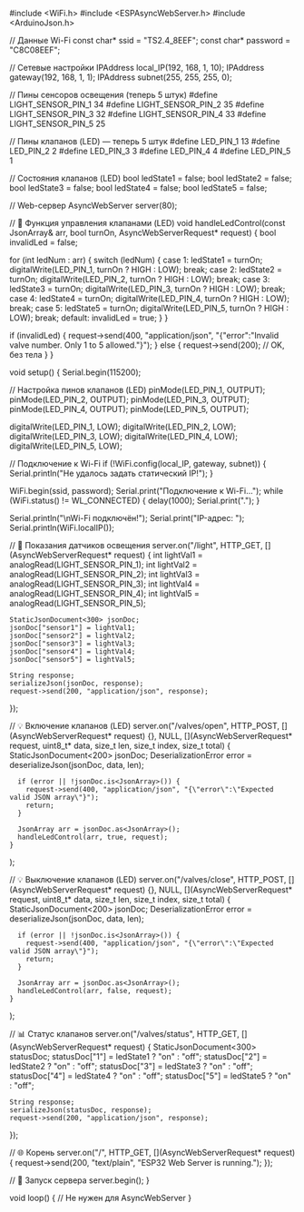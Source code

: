 #include <WiFi.h>
#include <ESPAsyncWebServer.h>
#include <ArduinoJson.h>

// Данные Wi-Fi
const char* ssid = "TS2.4_8EEF";
const char* password = "C8C08EEF";

// Сетевые настройки
IPAddress local_IP(192, 168, 1, 10);
IPAddress gateway(192, 168, 1, 1);
IPAddress subnet(255, 255, 255, 0);

// Пины сенсоров освещения (теперь 5 штук)
#define LIGHT_SENSOR_PIN_1 34
#define LIGHT_SENSOR_PIN_2 35
#define LIGHT_SENSOR_PIN_3 32
#define LIGHT_SENSOR_PIN_4 33
#define LIGHT_SENSOR_PIN_5 25

// Пины клапанов (LED) — теперь 5 штук
#define LED_PIN_1 13
#define LED_PIN_2 2
#define LED_PIN_3 3
#define LED_PIN_4 4
#define LED_PIN_5 1

// Состояния клапанов (LED)
bool ledState1 = false;
bool ledState2 = false;
bool ledState3 = false;
bool ledState4 = false;
bool ledState5 = false;

// Web-сервер
AsyncWebServer server(80);

// 🔁 Функция управления клапанами (LED)
void handleLedControl(const JsonArray& arr, bool turnOn, AsyncWebServerRequest* request) {
bool invalidLed = false;

for (int ledNum : arr) {
switch (ledNum) {
case 1:
ledState1 = turnOn;
digitalWrite(LED_PIN_1, turnOn ? HIGH : LOW);
break;
case 2:
ledState2 = turnOn;
digitalWrite(LED_PIN_2, turnOn ? HIGH : LOW);
break;
case 3:
ledState3 = turnOn;
digitalWrite(LED_PIN_3, turnOn ? HIGH : LOW);
break;
case 4:
ledState4 = turnOn;
digitalWrite(LED_PIN_4, turnOn ? HIGH : LOW);
break;
case 5:
ledState5 = turnOn;
digitalWrite(LED_PIN_5, turnOn ? HIGH : LOW);
break;
default:
invalidLed = true;
}
}

if (invalidLed) {
request->send(400, "application/json", "{\"error\":\"Invalid valve number. Only 1 to 5 allowed.\"}");
} else {
request->send(200); // OK, без тела
}
}

void setup() {
Serial.begin(115200);

// Настройка пинов клапанов (LED)
pinMode(LED_PIN_1, OUTPUT);
pinMode(LED_PIN_2, OUTPUT);
pinMode(LED_PIN_3, OUTPUT);
pinMode(LED_PIN_4, OUTPUT);
pinMode(LED_PIN_5, OUTPUT);

digitalWrite(LED_PIN_1, LOW);
digitalWrite(LED_PIN_2, LOW);
digitalWrite(LED_PIN_3, LOW);
digitalWrite(LED_PIN_4, LOW);
digitalWrite(LED_PIN_5, LOW);

// Подключение к Wi-Fi
if (!WiFi.config(local_IP, gateway, subnet)) {
Serial.println("Не удалось задать статический IP!");
}

WiFi.begin(ssid, password);
Serial.print("Подключение к Wi-Fi...");
while (WiFi.status() != WL_CONNECTED) {
delay(1000);
Serial.print(".");
}

Serial.println("\nWi-Fi подключён!");
Serial.print("IP-адрес: ");
Serial.println(WiFi.localIP());

// 📡 Показания датчиков освещения
server.on("/light", HTTP_GET, [](AsyncWebServerRequest* request) {
int lightVal1 = analogRead(LIGHT_SENSOR_PIN_1);
int lightVal2 = analogRead(LIGHT_SENSOR_PIN_2);
int lightVal3 = analogRead(LIGHT_SENSOR_PIN_3);
int lightVal4 = analogRead(LIGHT_SENSOR_PIN_4);
int lightVal5 = analogRead(LIGHT_SENSOR_PIN_5);

    StaticJsonDocument<300> jsonDoc;
    jsonDoc["sensor1"] = lightVal1;
    jsonDoc["sensor2"] = lightVal2;
    jsonDoc["sensor3"] = lightVal3;
    jsonDoc["sensor4"] = lightVal4;
    jsonDoc["sensor5"] = lightVal5;

    String response;
    serializeJson(jsonDoc, response);
    request->send(200, "application/json", response);
});

// 💡 Включение клапанов (LED)
server.on("/valves/open", HTTP_POST, [](AsyncWebServerRequest* request) {},
NULL,
[](AsyncWebServerRequest* request, uint8_t* data, size_t len, size_t index, size_t total) {
StaticJsonDocument<200> jsonDoc;
DeserializationError error = deserializeJson(jsonDoc, data, len);

      if (error || !jsonDoc.is<JsonArray>()) {
        request->send(400, "application/json", "{\"error\":\"Expected valid JSON array\"}");
        return;
      }

      JsonArray arr = jsonDoc.as<JsonArray>();
      handleLedControl(arr, true, request);
    }
);

// 💡 Выключение клапанов (LED)
server.on("/valves/close", HTTP_POST, [](AsyncWebServerRequest* request) {},
NULL,
[](AsyncWebServerRequest* request, uint8_t* data, size_t len, size_t index, size_t total) {
StaticJsonDocument<200> jsonDoc;
DeserializationError error = deserializeJson(jsonDoc, data, len);

      if (error || !jsonDoc.is<JsonArray>()) {
        request->send(400, "application/json", "{\"error\":\"Expected valid JSON array\"}");
        return;
      }

      JsonArray arr = jsonDoc.as<JsonArray>();
      handleLedControl(arr, false, request);
    }
);

// 📊 Статус клапанов
server.on("/valves/status", HTTP_GET, [](AsyncWebServerRequest* request) {
StaticJsonDocument<300> statusDoc;
statusDoc["1"] = ledState1 ? "on" : "off";
statusDoc["2"] = ledState2 ? "on" : "off";
statusDoc["3"] = ledState3 ? "on" : "off";
statusDoc["4"] = ledState4 ? "on" : "off";
statusDoc["5"] = ledState5 ? "on" : "off";

    String response;
    serializeJson(statusDoc, response);
    request->send(200, "application/json", response);
});

// 🌐 Корень
server.on("/", HTTP_GET, [](AsyncWebServerRequest* request) {
request->send(200, "text/plain", "ESP32 Web Server is running.");
});

// 🚀 Запуск сервера
server.begin();
}

void loop() {
// Не нужен для AsyncWebServer
}
